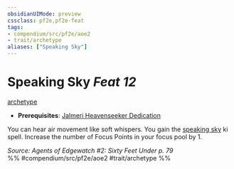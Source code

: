 ```yaml
---
obsidianUIMode: preview
cssclass: pf2e,pf2e-feat
tags:
- compendium/src/pf2e/aoe2
- trait/archetype
aliases: ["Speaking Sky"]
---
```

# Speaking Sky  *Feat 12*  
[archetype](../../rules/traits/archetype.md)  

- **Prerequisites**: [Jalmeri Heavenseeker Dedication](jalmeri-heavenseeker-dedication-aoe2.md)

You can hear air movement like soft whispers. You gain the [speaking sky](../spells/speaking-sky-aoe2.md) ki spell. Increase the number of Focus Points in your focus pool by 1.

*Source: Agents of Edgewatch #2: Sixty Feet Under p. 79*  
%% #compendium/src/pf2e/aoe2 #trait/archetype %%